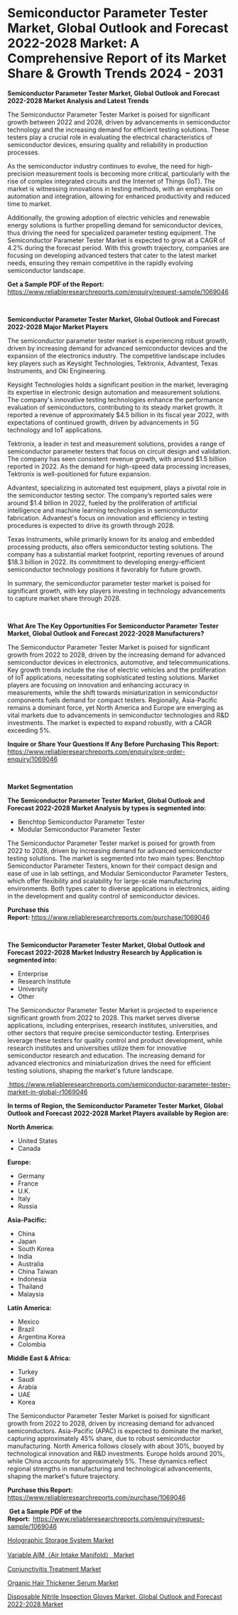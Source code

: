 <p><h1>Semiconductor Parameter Tester Market, Global Outlook and Forecast 2022-2028 Market: A Comprehensive Report of its Market Share & Growth Trends 2024 - 2031</h1></p><p><strong>Semiconductor Parameter Tester Market, Global Outlook and Forecast 2022-2028 Market Analysis and Latest Trends</strong></p>
<p><p>The Semiconductor Parameter Tester Market is poised for significant growth between 2022 and 2028, driven by advancements in semiconductor technology and the increasing demand for efficient testing solutions. These testers play a crucial role in evaluating the electrical characteristics of semiconductor devices, ensuring quality and reliability in production processes. </p><p>As the semiconductor industry continues to evolve, the need for high-precision measurement tools is becoming more critical, particularly with the rise of complex integrated circuits and the Internet of Things (IoT). The market is witnessing innovations in testing methods, with an emphasis on automation and integration, allowing for enhanced productivity and reduced time to market.</p><p>Additionally, the growing adoption of electric vehicles and renewable energy solutions is further propelling demand for semiconductor devices, thus driving the need for specialized parameter testing equipment. The Semiconductor Parameter Tester Market is expected to grow at a CAGR of 4.2% during the forecast period. With this growth trajectory, companies are focusing on developing advanced testers that cater to the latest market needs, ensuring they remain competitive in the rapidly evolving semiconductor landscape.</p></p>
<p><strong>Get a Sample PDF of the Report:&nbsp;</strong> <a href="https://www.reliableresearchreports.com/enquiry/request-sample/1069046?utm_campaign=32&utm_medium=2&utm_source=Github&utm_content=ia&utm_term=02102024&utm_id=semiconductor-parameter-tester-market-global-outlook-and-forecast-2022-2028">https://www.reliableresearchreports.com/enquiry/request-sample/1069046</a></p>
<p>&nbsp;</p>
<p><strong>Semiconductor Parameter Tester Market, Global Outlook and Forecast 2022-2028 Major Market Players</strong></p>
<p><p>The semiconductor parameter tester market is experiencing robust growth, driven by increasing demand for advanced semiconductor devices and the expansion of the electronics industry. The competitive landscape includes key players such as Keysight Technologies, Tektronix, Advantest, Texas Instruments, and Oki Engineering.</p><p>Keysight Technologies holds a significant position in the market, leveraging its expertise in electronic design automation and measurement solutions. The company's innovative testing technologies enhance the performance evaluation of semiconductors, contributing to its steady market growth. It reported a revenue of approximately $4.5 billion in its fiscal year 2022, with expectations of continued growth, driven by advancements in 5G technology and IoT applications.</p><p>Tektronix, a leader in test and measurement solutions, provides a range of semiconductor parameter testers that focus on circuit design and validation. The company has seen consistent revenue growth, with around $1.5 billion reported in 2022. As the demand for high-speed data processing increases, Tektronix is well-positioned for future expansion.</p><p>Advantest, specializing in automated test equipment, plays a pivotal role in the semiconductor testing sector. The company’s reported sales were around $1.4 billion in 2022, fueled by the proliferation of artificial intelligence and machine learning technologies in semiconductor fabrication. Advantest's focus on innovation and efficiency in testing procedures is expected to drive its growth through 2028.</p><p>Texas Instruments, while primarily known for its analog and embedded processing products, also offers semiconductor testing solutions. The company has a substantial market footprint, reporting revenues of around $18.3 billion in 2022. Its commitment to developing energy-efficient semiconductor technology positions it favorably for future growth.</p><p>In summary, the semiconductor parameter tester market is poised for significant growth, with key players investing in technology advancements to capture market share through 2028.</p></p>
<p>&nbsp;</p>
<p><strong>What Are The Key Opportunities For Semiconductor Parameter Tester Market, Global Outlook and Forecast 2022-2028 Manufacturers?</strong></p>
<p><p>The Semiconductor Parameter Tester Market is poised for significant growth from 2022 to 2028, driven by the increasing demand for advanced semiconductor devices in electronics, automotive, and telecommunications. Key growth trends include the rise of electric vehicles and the proliferation of IoT applications, necessitating sophisticated testing solutions. Market players are focusing on innovation and enhancing accuracy in measurements, while the shift towards miniaturization in semiconductor components fuels demand for compact testers. Regionally, Asia-Pacific remains a dominant force, yet North America and Europe are emerging as vital markets due to advancements in semiconductor technologies and R&D investments. The market is expected to expand robustly, with a CAGR exceeding 5%.</p></p>
<p><strong>Inquire or Share Your Questions If Any Before Purchasing This Report:</strong> <a href="https://www.reliableresearchreports.com/enquiry/pre-order-enquiry/1069046?utm_campaign=32&utm_medium=2&utm_source=Github&utm_content=ia&utm_term=02102024&utm_id=semiconductor-parameter-tester-market-global-outlook-and-forecast-2022-2028">https://www.reliableresearchreports.com/enquiry/pre-order-enquiry/1069046</a></p>
<p>&nbsp;</p>
<p><strong>Market Segmentation</strong></p>
<p><strong>The Semiconductor Parameter Tester Market, Global Outlook and Forecast 2022-2028 Market Analysis by types is segmented into:</strong></p>
<p><ul><li>Benchtop Semiconductor Parameter Tester</li><li>Modular Semiconductor Parameter Tester</li></ul></p>
<p><p>The Semiconductor Parameter Tester market is poised for growth from 2022 to 2028, driven by increasing demand for advanced semiconductor testing solutions. The market is segmented into two main types: Benchtop Semiconductor Parameter Testers, known for their compact design and ease of use in lab settings, and Modular Semiconductor Parameter Testers, which offer flexibility and scalability for large-scale manufacturing environments. Both types cater to diverse applications in electronics, aiding in the development and quality control of semiconductor devices.</p></p>
<p><strong>Purchase this Report:&nbsp;</strong><a href="https://www.reliableresearchreports.com/purchase/1069046?utm_campaign=32&utm_medium=2&utm_source=Github&utm_content=ia&utm_term=02102024&utm_id=semiconductor-parameter-tester-market-global-outlook-and-forecast-2022-2028">https://www.reliableresearchreports.com/purchase/1069046</a></p>
<p>&nbsp;</p>
<p><strong>The Semiconductor Parameter Tester Market, Global Outlook and Forecast 2022-2028 Market Industry Research by Application is segmented into:</strong></p>
<p><ul><li>Enterprise</li><li>Research Institute</li><li>University</li><li>Other</li></ul></p>
<p><p>The Semiconductor Parameter Tester Market is projected to experience significant growth from 2022 to 2028. This market serves diverse applications, including enterprises, research institutes, universities, and other sectors that require precise semiconductor testing. Enterprises leverage these testers for quality control and product development, while research institutes and universities utilize them for innovative semiconductor research and education. The increasing demand for advanced electronics and miniaturization drives the need for efficient testing solutions, shaping the market's future landscape.</p></p>
<p><a href="https://www.reliableresearchreports.com/semiconductor-parameter-tester-market-in-global-r1069046?utm_campaign=32&utm_medium=2&utm_source=Github&utm_content=ia&utm_term=02102024&utm_id=semiconductor-parameter-tester-market-global-outlook-and-forecast-2022-2028">&nbsp;https://www.reliableresearchreports.com/semiconductor-parameter-tester-market-in-global-r1069046</a></p>
<p><strong>In terms of Region, the Semiconductor Parameter Tester Market, Global Outlook and Forecast 2022-2028 Market Players available by Region are:</strong></p>
<p>
    <p> <strong> North America: </strong>
        <ul>
            <li>United States</li>
            <li>Canada</li>
        </ul>
        </p> 
    <p> <strong> Europe: </strong>
        <ul>
            <li>Germany</li>
            <li>France</li>
            <li>U.K.</li>
            <li>Italy</li>
            <li>Russia</li>
        </ul>
        </p> 
    <p> <strong> Asia-Pacific: </strong>
        <ul>
            <li>China</li>
            <li>Japan</li>
            <li>South Korea</li>
            <li>India</li>
            <li>Australia</li>
            <li>China Taiwan</li>
            <li>Indonesia</li>
            <li>Thailand</li>
            <li>Malaysia</li>
        </ul>
        </p> 
    <p> <strong> Latin America: </strong>
        <ul>
            <li>Mexico</li>
            <li>Brazil</li>
            <li>Argentina Korea</li>
            <li>Colombia</li>
        </ul>
        </p> 
    <p> <strong> Middle East & Africa: </strong>
        <ul>
            <li>Turkey</li>
            <li>Saudi</li>
            <li>Arabia</li>
            <li>UAE</li>
            <li>Korea</li>
        </ul>
    </p>
    </p>
<p><p>The Semiconductor Parameter Tester Market is poised for significant growth from 2022 to 2028, driven by increasing demand for advanced semiconductors. Asia-Pacific (APAC) is expected to dominate the market, capturing approximately 45% share, due to robust semiconductor manufacturing. North America follows closely with about 30%, buoyed by technological innovation and R&D investments. Europe holds around 20%, while China accounts for approximately 5%. These dynamics reflect regional strengths in manufacturing and technological advancements, shaping the market's future trajectory.</p></p>
<p><strong>Purchase this Report: </strong><a href="https://www.reliableresearchreports.com/purchase/1069046?utm_campaign=32&utm_medium=2&utm_source=Github&utm_content=ia&utm_term=02102024&utm_id=semiconductor-parameter-tester-market-global-outlook-and-forecast-2022-2028">https://www.reliableresearchreports.com/purchase/1069046</a></p>
<p>&nbsp;<strong>Get a Sample PDF of the Report:&nbsp;&nbsp;</strong><a href="https://www.reliableresearchreports.com/enquiry/request-sample/1069046?utm_campaign=32&utm_medium=2&utm_source=Github&utm_content=ia&utm_term=02102024&utm_id=semiconductor-parameter-tester-market-global-outlook-and-forecast-2022-2028">https://www.reliableresearchreports.com/enquiry/request-sample/1069046</a></p>
<p><strong></strong></p>
<p><p><a href="https://www.linkedin.com/pulse/holographic-storage-system-market-industry-trends-forecast-period-erwof?utm_campaign=32&utm_medium=2&utm_source=Github&utm_content=ia&utm_term=02102024&utm_id=semiconductor-parameter-tester-market-global-outlook-and-forecast-2022-2028">Holographic Storage System Market</a></p><p><a href="https://issuu.com/reportprime-2/docs/variable-aimair-intake-manifold-mar_a9b0836f05bf12?utm_campaign=32&utm_medium=2&utm_source=Github&utm_content=ia&utm_term=02102024&utm_id=semiconductor-parameter-tester-market-global-outlook-and-forecast-2022-2028">Variable AIM（Air Intake Manifold） Market</a></p><p><a href="https://www.linkedin.com/pulse/future-trajectory-conjunctivitis-treatment-market-emerging-tz0pc?utm_campaign=32&utm_medium=2&utm_source=Github&utm_content=ia&utm_term=02102024&utm_id=semiconductor-parameter-tester-market-global-outlook-and-forecast-2022-2028">Conjunctivitis Treatment Market</a></p><p><a href="https://issuu.com/reportprime-2/docs/organic-hair-thickener-serum-market_7fc83b93b47c54?utm_campaign=32&utm_medium=2&utm_source=Github&utm_content=ia&utm_term=02102024&utm_id=semiconductor-parameter-tester-market-global-outlook-and-forecast-2022-2028">Organic Hair Thickener Serum Market</a></p><p><a href="https://github.com/AlbertGonzalez266/Market-Research-Report-List-1/blob/main/disposable-nitrile-inspection-gloves-market-global-outlook-and-forecast-2022-2028-market.md?utm_campaign=32&utm_medium=2&utm_source=Github&utm_content=ia&utm_term=02102024&utm_id=semiconductor-parameter-tester-market-global-outlook-and-forecast-2022-2028">Disposable Nitrile Inspection Gloves Market, Global Outlook and Forecast 2022-2028 Market</a></p></p>